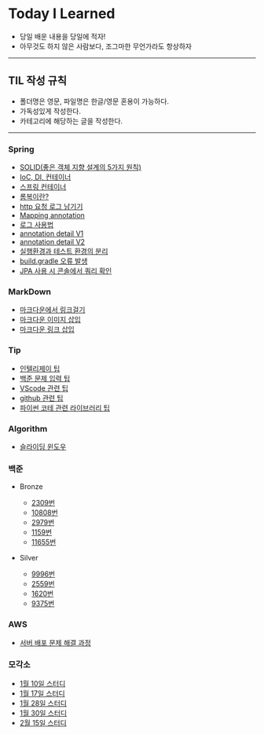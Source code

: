 # Today I Learned

* 당일 배운 내용을 당일에 적자!
* 아무것도 하지 않은 사람보다, 조그마한 무언가라도 항상하자
---
## TIL 작성 규칙
* 폴더명은 영문, 파일명은 한글/영문 혼용이 가능하다.
* 가독성있게 작성한다.
* 카테고리에 해당하는 글을 작성한다.
--- 
### Spring
* [SOLID(좋은 객체 지향 설계의 5가지 원칙)](https://github.com/JAEYEONsss/TIL/blob/main/Spring/SOLID.md)
* [IoC, DI, 컨테이너](https://github.com/JAEYEONsss/TIL/blob/main/Spring/Basic.md)
* [스프링 컨테이너](https://github.com/JAEYEONsss/TIL/blob/main/Spring/SpringContainer.md)
* [롬복이란?](https://github.com/JAEYEONsss/TIL/blob/main/Spring/Lombok.md)
* [http 요청 로그 남기기](https://github.com/JAEYEONsss/TIL/blob/main/Spring/CheckLog.md)
* [Mapping annotation](https://github.com/JAEYEONsss/TIL/blob/main/Spring/Mapping.md)
* [로그 사용법](https://github.com/JAEYEONsss/TIL/blob/main/Spring/LogBasic.md)
* [annotation detail V1](https://github.com/JAEYEONsss/TIL/blob/main/Spring/MappingDetail.md)
* [annotation detail V2](https://github.com/JAEYEONsss/TIL/blob/main/MOGAKSO/0117/0117.md)
* [실행환경과 테스트 환경의 분리](https://github.com/JAEYEONsss/TIL/blob/main/Spring/SeparationTest.md)
* [build.gradle 오류 발생](https://github.com/JAEYEONsss/TIL/blob/main/Spring/Error.md)
* [JPA 사용 시 콘솔에서 쿼리 확인](https://github.com/JAEYEONsss/TIL/blob/main/Spring/JPA_log.md)


### MarkDown
* [마크다운에서 링크걸기](https://github.com/JAEYEONsss/TIL/blob/main/MarkDown/Link.md)
* [마크다운 이미지 삽입](https://github.com/JAEYEONsss/TIL/blob/main/MarkDown/Image.md)
* [마크다운 링크 삽입](https://github.com/JAEYEONsss/TIL/blob/main/MarkDown/Code.md)

### Tip
* [인텔리제이 팁](https://github.com/JAEYEONsss/TIL/blob/main/TIP/ShortCut.md)
* [백준 문제 입력 팁](https://github.com/JAEYEONsss/TIL/blob/main/TIP/BaekJoon.md)
* [VScode 관련 팁](https://github.com/JAEYEONsss/TIL/blob/main/TIP/VScode.md)
* [github 관련 팁](https://github.com/JAEYEONsss/TIL/blob/main/TIP/Github.md)
* [파이썬 코테 관련 라이브러리 팁](https://github.com/JAEYEONsss/TIL/blob/main/TIP/%EB%9D%BC%EC%9D%B4%EB%B8%8C%EB%9F%AC%EB%A6%AC.md)

### Algorithm
* [슬라이딩 윈도우](https://github.com/JAEYEONsss/TIL/blob/main/Algorithm/%EC%8A%AC%EB%9D%BC%EC%9D%B4%EB%94%A9%20%EC%9C%88%EB%8F%84%EC%9A%B0.md)
### 백준
- Bronze
    * [2309번](https://github.com/JAEYEONsss/TIL/blob/main/Bronze/2309.py)
    * [10808번](https://github.com/JAEYEONsss/TIL/blob/main/Bronze/10808.py)
    * [2979번](https://github.com/JAEYEONsss/TIL/blob/main/Bronze/2979.py)
    * [1159번](https://github.com/JAEYEONsss/TIL/blob/main/Bronze/1159.py)
    * [11655번](https://github.com/JAEYEONsss/TIL/blob/main/Bronze/11655.py)
   
- Silver
    * [9996번](https://github.com/JAEYEONsss/TIL/blob/main/Silver/9996.py)
    * [2559번](https://github.com/JAEYEONsss/TIL/blob/main/Silver/2559.py)
    * [1620번](https://github.com/JAEYEONsss/TIL/blob/main/Silver/1620.py)
    * [9375번](https://github.com/JAEYEONsss/TIL/blob/main/Silver/9375.py)


### AWS
* [서버 배포 문제 해결 과정](https://github.com/JAEYEONsss/TIL/blob/main/AWS/%EB%AA%A8%EA%B0%81%EC%86%8C_0130_%EA%B4%80%EB%A0%A8.md)

### 모각소
* [1월 10일 스터디](https://github.com/JAEYEONsss/TIL/blob/main/MOGAKSO/0110/0110.md)
* [1월 17일 스터디](https://github.com/JAEYEONsss/TIL/blob/main/MOGAKSO/0117/0117.md)
* [1월 28일 스터디](https://github.com/JAEYEONsss/TIL/blob/main/MOGAKSO/0128/0128.md)
* [1월 30일 스터디](https://github.com/JAEYEONsss/TIL/blob/main/MOGAKSO/0130/0130.md)
* [2월 15일 스터디](https://github.com/JAEYEONsss/TIL/blob/main/MOGAKSO/0215/0215.md)
